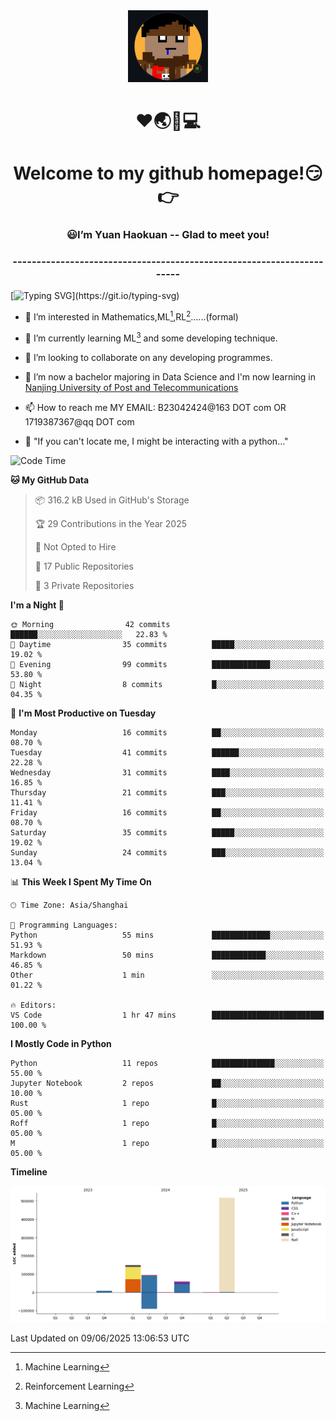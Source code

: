 <div align=center>
  <img width=128 src="image/figure.png">
</div>
<h1 align="center">❤🌏🚩💻</h1>
<h1 align="center">Welcome to my github homepage!😏👉</h1>
<h3 align="center" >😃I’m Yuan Haokuan -- Glad to meet you!</h3>
<h3 align="center" >----------------------------------------------------------------------</h3>

  [![Typing SVG](https://readme-typing-svg.herokuapp.com?font=Fira+Code&pause=1000&random=false&width=450&lines=Here's+my+personal+infomation:)](https://git.io/typing-svg)

- 👀 I’m interested in Mathematics,ML[^1],RL[^2]......(formal)
  
- 🌱 I’m currently learning ML[^1] and some developing technique.
  
- 💞️ I’m looking to collaborate on any developing programmes.
  
- 🍉 I’m now a bachelor majoring in Data Science and I'm now learning in [Nanjing University of Post and Telecommunications](https://www.njupt.edu.cn/main.psp)
  
- 📫 How to reach me MY EMAIL: B23042424@163 DOT com OR 1719387367@qq DOT com

- 🐍 "If you can't locate me, I might be interacting with a python..."

<!--START_SECTION:waka-->
![Code Time](http://img.shields.io/badge/Code%20Time-321%20hrs%2028%20mins-blue)

**🐱 My GitHub Data** 

> 📦 316.2 kB Used in GitHub's Storage 
 > 
> 🏆 29 Contributions in the Year 2025
 > 
> 🚫 Not Opted to Hire
 > 
> 📜 17 Public Repositories 
 > 
> 🔑 3 Private Repositories 
 > 
**I'm a Night 🦉** 

```text
🌞 Morning                42 commits          ██████░░░░░░░░░░░░░░░░░░░   22.83 % 
🌆 Daytime                35 commits          █████░░░░░░░░░░░░░░░░░░░░   19.02 % 
🌃 Evening                99 commits          █████████████░░░░░░░░░░░░   53.80 % 
🌙 Night                  8 commits           █░░░░░░░░░░░░░░░░░░░░░░░░   04.35 % 
```
📅 **I'm Most Productive on Tuesday** 

```text
Monday                   16 commits          ██░░░░░░░░░░░░░░░░░░░░░░░   08.70 % 
Tuesday                  41 commits          ██████░░░░░░░░░░░░░░░░░░░   22.28 % 
Wednesday                31 commits          ████░░░░░░░░░░░░░░░░░░░░░   16.85 % 
Thursday                 21 commits          ███░░░░░░░░░░░░░░░░░░░░░░   11.41 % 
Friday                   16 commits          ██░░░░░░░░░░░░░░░░░░░░░░░   08.70 % 
Saturday                 35 commits          █████░░░░░░░░░░░░░░░░░░░░   19.02 % 
Sunday                   24 commits          ███░░░░░░░░░░░░░░░░░░░░░░   13.04 % 
```


📊 **This Week I Spent My Time On** 

```text
🕑︎ Time Zone: Asia/Shanghai

💬 Programming Languages: 
Python                   55 mins             █████████████░░░░░░░░░░░░   51.93 % 
Markdown                 50 mins             ████████████░░░░░░░░░░░░░   46.85 % 
Other                    1 min               ░░░░░░░░░░░░░░░░░░░░░░░░░   01.22 % 

🔥 Editors: 
VS Code                  1 hr 47 mins        █████████████████████████   100.00 % 
```

**I Mostly Code in Python** 

```text
Python                   11 repos            ██████████████░░░░░░░░░░░   55.00 % 
Jupyter Notebook         2 repos             ██░░░░░░░░░░░░░░░░░░░░░░░   10.00 % 
Rust                     1 repo              █░░░░░░░░░░░░░░░░░░░░░░░░   05.00 % 
Roff                     1 repo              █░░░░░░░░░░░░░░░░░░░░░░░░   05.00 % 
M                        1 repo              █░░░░░░░░░░░░░░░░░░░░░░░░   05.00 % 
```



**Timeline**

![Lines of Code chart](https://raw.githubusercontent.com/WilbertYuan/WilbertYuan/main/assets/bar_graph.png)


 Last Updated on 09/06/2025 13:06:53 UTC
<!--END_SECTION:waka-->

<!---
WilbertYuan/WilbertYuan is a ✨ special ✨ repository because its `README.md` (this file) appears on your GitHub profile.
You can click the Preview link to take a look at your changes.
--->
[^1]:Machine Learning
[^2]:Reinforcement Learning
